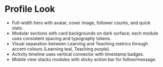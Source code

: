 # Profile Look

- Full-width hero with avatar, cover image, follower counts, and quick stats.
- Modular sections with card backgrounds on dark surface; each module uses consistent spacing and typography tokens.
- Visual separation between Learning and Teaching metrics through accent colours (Learning teal, Teaching purple).
- Activity timeline uses vertical connector with timestamp badges.
- Mobile view stacks modules with sticky action bar for follow/message.
